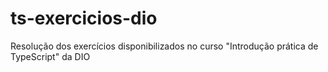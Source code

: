 # ts-exercicios-dio
Resolução dos exercícios disponibilizados no curso "Introdução prática de TypeScript" da DIO
